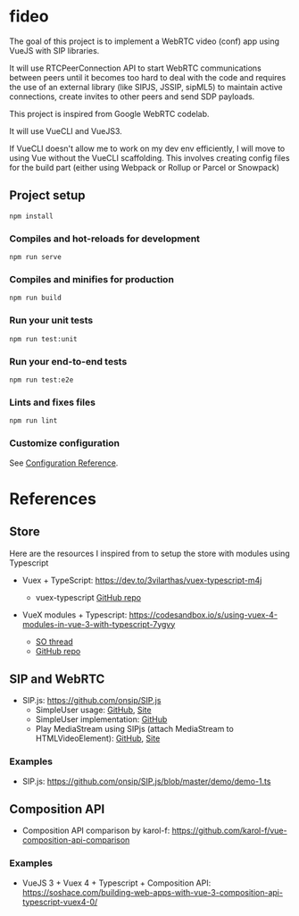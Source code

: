# fideo

The goal of this project is to implement a WebRTC video (conf) app using VueJS with SIP libraries.

It will use RTCPeerConnection API to start WebRTC communications between peers until it becomes too hard to deal with the code and requires the use of an external library (like SIPJS, JSSIP, sipML5) to maintain active connections, create invites to other peers and send SDP payloads.

This project is inspired from Google WebRTC codelab.

It will use VueCLI and VueJS3.

If VueCLI doesn't allow me to work on my dev env efficiently, I will move to using Vue without the VueCLI scaffolding.
This involves creating config files for the build part (either using Webpack or Rollup or Parcel or Snowpack)

## Project setup

```
npm install
```

### Compiles and hot-reloads for development

```
npm run serve
```

### Compiles and minifies for production

```
npm run build
```

### Run your unit tests

```
npm run test:unit
```

### Run your end-to-end tests

```
npm run test:e2e
```

### Lints and fixes files

```
npm run lint
```

### Customize configuration

See [Configuration Reference](https://cli.vuejs.org/config/).

# References

## Store

Here are the resources I inspired from to setup the store with modules using Typescript

- Vuex + TypeScript: https://dev.to/3vilarthas/vuex-typescript-m4j

  - vuex-typescript [GitHub repo](https://github.com/andrewvasilchuk/vuex-typescript/)

- VueX modules + Typescript: https://codesandbox.io/s/using-vuex-4-modules-in-vue-3-with-typescript-7ygvy

  - [SO thread](https://stackoverflow.com/questions/64080549/using-vuex-4-modules-in-vue-3-with-typescript-and-how-to-fix-cyclical-dependenc)
  - [GitHub repo](https://github.com/ux-engineer/using-vuex-4-modules-in-vue3-with-typescript)

## SIP and WebRTC

- SIP.js: https://github.com/onsip/SIP.js
  - SimpleUser usage: [GitHub](https://github.com/onsip/SIP.js/blob/master/docs/simple-user.md), [Site](https://sipjs.com/guides/simple-user/)
  - SimpleUser implementation: [GitHub](https://github.com/onsip/SIP.js/blob/5555a9811f33df1f1461c9094a59b82307b25405/src/platform/web/simple-user/simple-user.ts)
  - Play MediaStream using SIPjs (attach MediaStream to HTMLVideoElement): [GitHub](https://github.com/onsip/SIP.js/blob/master/docs/session-description-handler.md#how-do-i-play-the-local-and-remote-mediastream), [Site](https://sipjs.com/guides/attach-media/)

### Examples

- SIP.js: https://github.com/onsip/SIP.js/blob/master/demo/demo-1.ts

## Composition API

- Composition API comparison by karol-f: https://github.com/karol-f/vue-composition-api-comparison

### Examples

- VueJS 3 + Vuex 4 + Typescript + Composition API: https://soshace.com/building-web-apps-with-vue-3-composition-api-typescript-vuex4-0/
